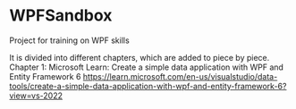 # WPFSandbox
Project for training on WPF skills

It is divided into different chapters, which are added to piece by piece.
Chapter 1: Microsoft Learn: Create a simple data application with WPF and Entity Framework 6
https://learn.microsoft.com/en-us/visualstudio/data-tools/create-a-simple-data-application-with-wpf-and-entity-framework-6?view=vs-2022
